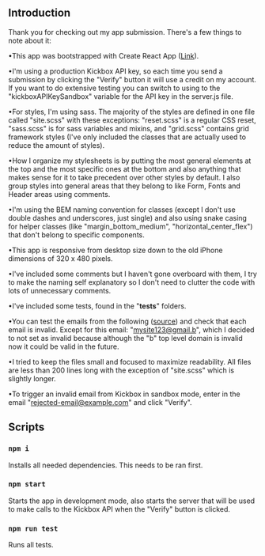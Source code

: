 ## Introduction

Thank you for checking out my app submission. There's a few things 
to note about it:

•This app was bootstrapped with Create React App 
([Link](https://github.com/facebook/create-react-app)).

•I'm using a production Kickbox API key, so each time you send a submission
by clicking the "Verify" button it will use a credit on my account.
If you want to do extensive testing you can switch to using to the
"kickboxAPIKeySandbox" variable for the API key in the server.js file.

•For styles, I'm using sass. The majority of the styles 
are defined in one file called "site.scss" with these exceptions: 
"reset.scss" is a regular CSS reset, "sass.scss" is for sass variables 
and mixins, and "grid.scss" contains grid framework styles (I've only 
included the classes that are actually used to reduce the amount of styles).

•How I organize my stylesheets is by putting the most general elements 
at the top and the most specific ones at the bottom and also anything 
that makes sense for it to take precedent over other styles by default. 
I also group styles into general areas that they belong to like Form,
Fonts and Header areas using comments.

•I'm using the BEM naming convention for classes (except I don't use 
double dashes and underscores, just single) and also using snake 
casing for helper classes (like "margin_bottom_medium", "horizontal_center_flex") 
that don't belong to specific components.

•This app is responsive from desktop size down to the old 
iPhone dimensions of 320 x 480 pixels.

•I've included some comments but I haven't gone overboard 
with them, I try to make the naming self explanatory so I don't
need to clutter the code with lots of unnecessary comments.

•I've included some tests, found in the "__tests__" folders.

•You can test the emails from the following 
([source](https://www.w3resource.com/javascript/form/email-validation.php)) and check that each email is invalid. Except for this email:
"mysite123@gmail.b", which I decided to not set as invalid because
although the "b" top level domain is invalid now it could be
valid in the future.

•I tried to keep the files small and focused to maximize readability.
All files are less than 200 lines long with the exception of "site.scss"
which is slightly longer.

•To trigger an invalid email from Kickbox in sandbox mode,
enter in the email "rejected-email@example.com" and click "Verify".

## Scripts

### `npm i`

Installs all needed dependencies. This needs to be ran first.

### `npm start`

Starts the app in development mode, also starts the server that 
will be used to make calls to the Kickbox API when the "Verify"
button is clicked.

### `npm run test`

Runs all tests.